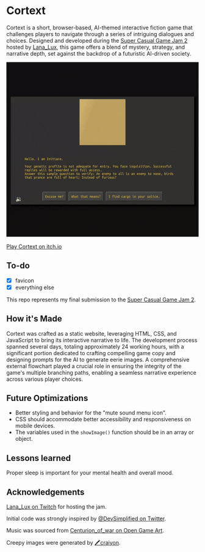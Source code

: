 # Cortext
Cortext is a short, browser-based, AI-themed interactive fiction game that challenges players to navigate through a series of intriguing dialogues and choices. Designed and developed during the [Super Casual Game Jam 2](https://itch.io/jam/super-casual-game-jam-2) hosted by [Lana_Lux](https://lanalux.itch.io/), this game offers a blend of mystery, strategy, and narrative depth, set against the backdrop of a futuristic AI-driven society.  

<p align="center">
  <img src="https://github.com/intelagense/intelagense/blob/main/images/cortext.gif" alt="Cortext Game">
</p>


[Play Cortext on itch.io](https://intelagense.itch.io/cortext)

## To-do
- [x] favicon
- [x] everything else

This repo represents my final submission to the [Super Casual Game Jam 2](https://itch.io/jam/super-casual-game-jam-2).

## How it's Made
Cortext was crafted as a static website, leveraging HTML, CSS, and JavaScript to bring its interactive narrative to life. The development process spanned several days, totaling approximately 24 working hours, with a significant portion dedicated to crafting compelling game copy and designing prompts for the AI to generate eerie images. A comprehensive external flowchart played a crucial role in ensuring the integrity of the game's multiple branching paths, enabling a seamless narrative experience across various player choices.

## Future Optimizations
- Better styling and behavior for the "mute sound menu icon".
- CSS should accommodate better accessibility and responsiveness on mobile devices.
- The variables used in the `showImage()` function should be in an array or object.

## Lessons learned
Proper sleep is important for your mental health and overall mood.

## Acknowledgements
[Lana_Lux on Twitch](https://twitch.tv/lanalux) for hosting the jam.

Initial code was strongly inspired by [@DevSimplified on Twitter](https://twitter.com/DevSimplified).

Music was sourced from [Centurion_of_war on Open Game Art](https://opengameart.org/users/centurionofwar).

Creepy images were generated by [🖍️craiyon](https://www.craiyon.com/).
